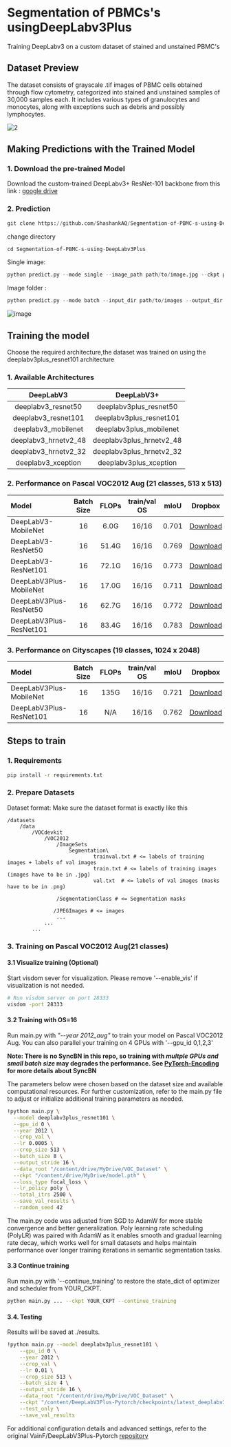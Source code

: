 # Segmentation of PBMCs's usingDeepLabv3Plus

Training DeepLabv3 on a custom dataset of stained and unstained PBMC's

## Dataset Preview
The dataset consists of grayscale .tif images of PBMC cells obtained through flow cytometry, categorized into stained and unstained samples of 30,000 samples each. It includes various types of granulocytes and monocytes, along with exceptions such as debris and possibly lymphocytes. 

![2](https://github.com/user-attachments/assets/3fa59927-41fa-4829-a698-ab4d12659761)

## Making Predictions with the Trained Model

### 1. Download the pre-trained Model

Download the custom-trained DeepLabv3+ ResNet-101 backbone from this link : [google drive](https://drive.google.com/file/d/1PLw7U5-MrrFQJ4oZue5TvnBdQ2x6IQ3a/view?usp=sharing)

### 2. Prediction

```python
git clone https://github.com/ShashankAQ/Segmentation-of-PBMC-s-using-DeepLabv3Plus.git

```
change directory

```python
cd Segmentation-of-PBMC-s-using-DeepLabv3Plus

```
Single image: 

```python
python predict.py --mode single --image_path path/to/image.jpg --ckpt path/to/model.pth --output_image result.png
```
Image folder :
```python
python predict.py --mode batch --input_dir path/to/images --output_dir path/to/save/results --ckpt path/to/model.pth
```
![image](https://github.com/user-attachments/assets/b2476eda-1760-4b95-afea-985f0bd31df1)

## Training the model
Choose the required architecture,the dataset was trained on using the deeplabv3plus_resnet101 architecture
### 1. Available Architectures
| DeepLabV3    |  DeepLabV3+        |
| :---: | :---:     |
|deeplabv3_resnet50|deeplabv3plus_resnet50|
|deeplabv3_resnet101|deeplabv3plus_resnet101|
|deeplabv3_mobilenet|deeplabv3plus_mobilenet ||
|deeplabv3_hrnetv2_48 | deeplabv3plus_hrnetv2_48 |
|deeplabv3_hrnetv2_32 | deeplabv3plus_hrnetv2_32 |
|deeplabv3_xception | deeplabv3plus_xception |

### 2. Performance on Pascal VOC2012 Aug (21 classes, 513 x 513)
|  Model          | Batch Size  | FLOPs  | train/val OS   |  mIoU        | Dropbox  | Tencent Weiyun  | 
| :--------        | :-------------: | :----:   | :-----------: | :--------: | :--------: | :----:   |
| DeepLabV3-MobileNet       | 16      |  6.0G      |   16/16  |  0.701     |    [Download](https://www.dropbox.com/s/uhksxwfcim3nkpo/best_deeplabv3_mobilenet_voc_os16.pth?dl=0)       | [Download](https://share.weiyun.com/A4ubD1DD) |
| DeepLabV3-ResNet50         | 16      |  51.4G     |  16/16   |  0.769     |    [Download](https://www.dropbox.com/s/3eag5ojccwiexkq/best_deeplabv3_resnet50_voc_os16.pth?dl=0) | [Download](https://share.weiyun.com/33eLjnVL) |
| DeepLabV3-ResNet101         | 16      |  72.1G     |  16/16   |  0.773     |    [Download](https://www.dropbox.com/s/vtenndnsrnh4068/best_deeplabv3_resnet101_voc_os16.pth?dl=0)       | [Download](https://share.weiyun.com/iCkzATAw)  |
| DeepLabV3Plus-MobileNet   | 16      |  17.0G      |  16/16   |  0.711    |    [Download](https://www.dropbox.com/s/0idrhwz6opaj7q4/best_deeplabv3plus_mobilenet_voc_os16.pth?dl=0)   | [Download](https://share.weiyun.com/djX6MDwM) |
| DeepLabV3Plus-ResNet50    | 16      |   62.7G     |  16/16   |  0.772     |    [Download](https://www.dropbox.com/s/dgxyd3jkyz24voa/best_deeplabv3plus_resnet50_voc_os16.pth?dl=0)   | [Download](https://share.weiyun.com/uTM4i2jG) |
| DeepLabV3Plus-ResNet101     | 16      |  83.4G     |  16/16   |  0.783     |    [Download](https://www.dropbox.com/s/bm3hxe7wmakaqc5/best_deeplabv3plus_resnet101_voc_os16.pth?dl=0)   | [Download](https://share.weiyun.com/UNPZr3dk) |

### 3. Performance on Cityscapes (19 classes, 1024 x 2048)

|  Model          | Batch Size  | FLOPs  | train/val OS   |  mIoU        | Dropbox  |  Tencent Weiyun  |
| :--------        | :-------------: | :----:   | :-----------: | :--------: | :--------: |  :----:   |
| DeepLabV3Plus-MobileNet   | 16      |  135G      |  16/16   |  0.721  |    [Download](https://www.dropbox.com/s/753ojyvsh3vdjol/best_deeplabv3plus_mobilenet_cityscapes_os16.pth?dl=0) | [Download](https://share.weiyun.com/aSKjdpbL) 
| DeepLabV3Plus-ResNet101   | 16      |  N/A      |  16/16   |  0.762  |    [Download](https://drive.google.com/file/d/1t7TC8mxQaFECt4jutdq_NMnWxdm6B-Nb/view?usp=sharing) | N/A |

## Steps to train

### 1. Requirements

```bash
pip install -r requirements.txt
```

### 2. Prepare Datasets

Dataset format:
Make sure the dataset format is exactly like this 
```
/datasets
    /data
        /VOCdevkit 
            /VOC2012
                /ImageSets
                    Segmentation\
                            trainval.txt # <= labels of training images + labels of val images
                            train.txt # <= labels of training images (images have to be in .jpg)
                            val.txt  # <= labels of val images (masks have to be in .png)

                /SegmentationClass # <= Segmentation masks

               /JPEGImages # <= images
                ...
            ...
        ...
```
### 3. Training on Pascal VOC2012 Aug(21 classes)

#### 3.1 Visualize training (Optional)
Start visdom sever for visualization. Please remove '--enable_vis' if visualization is not needed. 

```bash
# Run visdom server on port 28333
visdom -port 28333
```
#### 3.2 Training with OS=16
Run main.py with *"--year 2012_aug"* to train your model on Pascal VOC2012 Aug. You can also parallel your training on 4 GPUs with '--gpu_id 0,1,2,3'

**Note: There is no SyncBN in this repo, so training with *multple GPUs and small batch size* may degrades the performance. See [PyTorch-Encoding](https://hangzhang.org/PyTorch-Encoding/tutorials/syncbn.html) for more details about SyncBN**

The parameters below were chosen based on the dataset size and available computational resources. For further customization, refer to the main.py file to adjust or initialize additional training parameters as needed.

```bash
!python main.py \
  --model deeplabv3plus_resnet101 \
  --gpu_id 0 \
  --year 2012 \
  --crop_val \
  --lr 0.0005 \
  --crop_size 513 \
  --batch_size 8 \
  --output_stride 16 \
  --data_root "/content/drive/MyDrive/VOC_Dataset" \
  --ckpt "/content/drive/MyDrive/model.pth" \
  --loss_type focal_loss \
  --lr_policy poly \
  --total_itrs 2500 \
  --save_val_results \
  --random_seed 42
```
The main.py code was adjusted from SGD to AdamW for more stable convergence and better generalization.
Poly learning rate scheduling (PolyLR) was paired with AdamW as it enables smooth and gradual learning rate decay, which works well for small datasets and helps maintain performance over longer training iterations in semantic segmentation tasks.

#### 3.3 Continue training

Run main.py with '--continue_training' to restore the state_dict of optimizer and scheduler from YOUR_CKPT.

```bash
python main.py ... --ckpt YOUR_CKPT --continue_training
```

#### 3.4. Testing

Results will be saved at ./results.

```bash
!python main.py --model deeplabv3plus_resnet101 \
    --gpu_id 0 \
    --year 2012 \
    --crop_val \
    --lr 0.01 \
    --crop_size 513 \
    --batch_size 4 \
    --output_stride 16 \
    --data_root "/content/drive/MyDrive/VOC_Dataset" \
    --ckpt "/content/DeepLabV3Plus-Pytorch/checkpoints/latest_deeplabv3plus_resnet101_voc_os16.pth" \
    --test_only \
    --save_val_results

```
 For additional configuration details and advanced settings, refer to the original VainF/DeepLabV3Plus-Pytorch [repository](https://github.com/VainF/DeepLabV3Plus-Pytorch/tree/master)






















